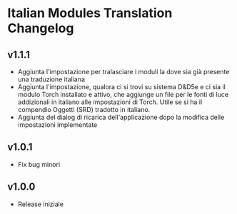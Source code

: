 # Italian Modules Translation Changelog

## v1.1.1
* Aggiunta l'impostazione per tralasciare i moduli la dove sia già presente una traduzione italiana
* Aggiunta l'impostazione, qualora ci si trovi su sistema D&D5e e ci sia il modulo Torch installato e attivo, che aggiunge un file per le fonti di luce addizionali in italiano alle impostazioni di Torch. Utile se si ha il compendio Oggetti (SRD) tradotto in italiano.
* Aggiunta del dialog di ricarica dell'applicazione dopo la modifica delle impostazioni implementate

## v1.0.1
* Fix bug minori

## v1.0.0
* Release iniziale

